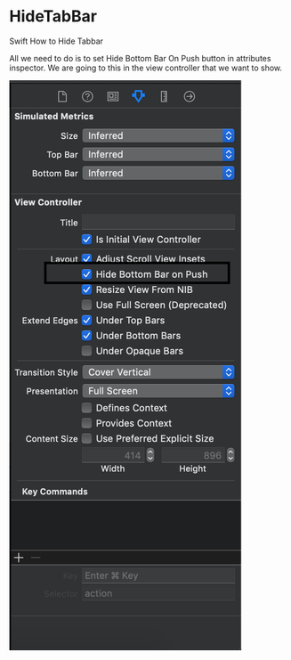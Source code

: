# HideTabBar
Swift How to Hide Tabbar 


All we need to do is to set Hide Bottom Bar On Push button in attributes inspector. We are going to this in the view controller that we want to show. 

![Screenshot](Screenshot.png)
